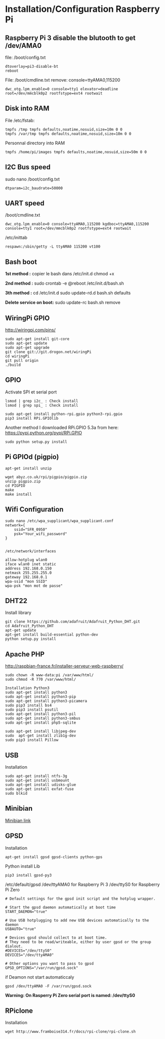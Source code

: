 # Installation/Configuration Raspberry Pi

## Raspberry Pi 3 disable the blutooth to get /dev/AMA0

file: /boot/config.txt
````
dtoverlay=pi3-disable-bt
reboot
````

File: /boot/cmdline.txt
remove: console=ttyAMA0,115200

````
dwc_otg.lpm_enable=0 console=tty1 elevator=deadline root=/dev/mmcblk0p2 rootfstype=ext4 rootwait
````

## Disk into RAM
File /etc/fstab:
```
tmpfs /tmp tmpfs defaults,noatime,nosuid,size=10m 0 0
tmpfs /var/tmp tmpfs defaults,noatime,nosuid,size=10m 0 0
```
Personnal directory into RAM
````
tmpfs /home/pi/images tmpfs defaults,noatime,nosuid,size=50m 0 0
````

## I2C Bus speed
sudo nano /boot/config.txt
````
dtparam=i2c_baudrate=50000
````

## UART speed
/boot/cmdline.txt 
````
dwc_otg.lpm_enable=0 console=ttyAMA0,115200 kgdboc=ttyAMA0,115200 console=tty1 root=/dev/mmcblk0p2 rootfstype=ext4 rootwait
````

/etc/inittab 
````
respawn:/sbin/getty -L ttyAMA0 115200 vt100
````

## Bash boot

**1st method :**
    copier le bash dans /etc/init.d
    chmod +x

**2nd method :** 
    sudo crontab -e
    @reboot /etc/init.d/bash.sh

**3th method :**
    cd /etc/init.d
    sudo update-rd.d bash.sh defaults

**Delete service on boot:**
    sudo update-rc bash.sh remove


## WiringPi GPIO

http://wiringpi.com/pins/
````
sudo apt-get install git-core
sudo apt-get update
sudo apt-get upgrade
git clone git://git.drogon.net/wiringPi
cd wiringPi
git pull origin
./build
````

## GPIO

Activate SPI et serial port

````
lsmod | grep i2c_ : Check install
lsmod | grep spi_ : Check install
````

````
sudo apt-get install python-rpi.gpio python3-rpi.gpio
pip3 install RPi.GPIOlib
````

Another method
I downloaded RPi.GPIO 5.3a from here: https://pypi.python.org/pypi/RPi.GPIO

````
sudo python setup.py install
````

## Pi GPIOd (pigpio)
````
apt-get install unzip

wget abyz.co.uk/rpi/pigpio/pigpio.zip
unzip pigpio.zip
cd PIGPIO
make
make install
````

## Wifi Configuration

````
sudo nano /etc/wpa_supplicant/wpa_supplicant.conf
network={
    ssid="SFR_0950"
    psk="Your_wifi_password"
}


/etc/network/interfaces

allow-hotplug wlan0
iface wlan0 inet static
address 192.168.0.150
netmask 255.255.255.0
gateway 192.168.0.1
wpa-ssid "mon SSID"
wpa-psk "mon mot de passe"
````

## DHT22

Install library

````
git clone https://github.com/adafruit/Adafruit_Python_DHT.git
cd Adafruit_Python_DHT
apt-get update
apt-get install build-essential python-dev
python setup.py install
````

## Apache PHP

http://raspbian-france.fr/installer-serveur-web-raspberry/

```
sudo chown -R www-data:pi /var/www/html/
sudo chmod -R 770 /var/www/html/

Installation Python3
sudo apt-get install python3
sudo apt-get install python3-pip
sudo apt-get install python3-picamera
sudo pip3 install bs4
sudo pip3 install psutil
sudo apt-get install python3-pil
sudo apt-get install python3-smbus
sudo apt-get install php5-sqlite

sudo apt-get install libjpeg-dev
sudo  apt-get install zlib1g-dev
sudo pip3 install Pillow
```

## USB

Installation

````
sudo apt-get install ntfs-3g
sudo apt-get install usbmount
sudo apt-get install udisks-glue
sudo apt-get install exfat-fuse
sudo blkid
````

## Minibian

[Minibian link](https://sourceforge.net/projects/minibian/files/?source=navbar)

## GPSD

Installation

````
apt-get install gpsd gpsd-clients python-gps
````

Python install Lib
````
pip3 install gpsd-py3
````

/etc/default/gpsd
/dev/ttyAMA0 for Raspberry Pi 3
/dev/ttyS0 for Raspberry Pi Zero

````
# Default settings for the gpsd init script and the hotplug wrapper.

# Start the gpsd daemon automatically at boot time
START_DAEMON="true"

# Use USB hotplugging to add new USB devices automatically to the daemon
USBAUTO="true"

# Devices gpsd should collect to at boot time.
# They need to be read/writeable, either by user gpsd or the group dialout.
#DEVICES="/dev/ttyS0"
DEVICES="/dev/ttyAMA0"

# Other options you want to pass to gpsd
GPSD_OPTIONS="/var/run/gpsd.sock"
````
if Deamon not start automaticcaly

````
gpsd /dev/ttyAMA0 -F /var/run/gpsd.sock
````

**Warning: On Rasperry Pi Zero serial port is named: /dev/ttyS0**

## RPiclone

Installation

````
wget http://www.framboise314.fr/docs/rpi-clone/rpi-clone.sh
````


